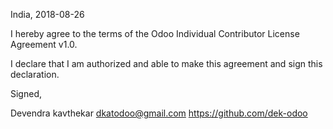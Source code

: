 India, 2018-08-26

I hereby agree to the terms of the Odoo Individual Contributor License
Agreement v1.0.

I declare that I am authorized and able to make this agreement and sign this
declaration.

Signed,

Devendra kavthekar dkatodoo@gmail.com https://github.com/dek-odoo
